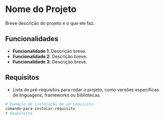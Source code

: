 # Nome do Projeto

Breve descrição do projeto e o que ele faz.

## Funcionalidades

- **Funcionalidade 1**: Descrição breve.
- **Funcionalidade 2**: Descrição breve.
- **Funcionalidade 3**: Descrição breve.

## Requisitos

- Lista de pré-requisitos para rodar o projeto, como versões específicas de linguagens, frameworks ou bibliotecas.

```bash
# Exemplo de instalação de um requisito
comando-para-instalar-requisito
# devpsteste
